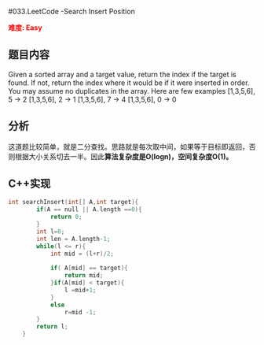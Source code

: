 #033.LeetCode -Search Insert Position 

**<font color=red>难度: Easy</font>**


##  题目内容

Given a sorted array and a target value, return the index if the target is found. If not, return the index
where it would be if it were inserted in order.
You may assume no duplicates in the array.
Here are few examples
[1,3,5,6], 5 → 2
[1,3,5,6], 2 → 1
[1,3,5,6], 7 → 4
[1,3,5,6], 0 → 0

## 分析

这道题比较简单，就是二分查找。思路就是每次取中间，如果等于目标即返回，否则根据大小关系切去一半。因此**算法复杂度是O(logn)，空间复杂度O(1)。**

## C++实现
```c++
int searchInsert(int[] A,int target){
		if(A == null || A.length ==0){
			return 0;
		}
		int l=0;
		int len = A.length-1;
		while(l <= r){
			int mid = (l+r)/2;
		
			if( A[mid] == target){
				return mid;
			}if(A[mid] < target){
				l =mid+1;
			}
			else
				r=mid -1;
		}
		return l;
	}

```

